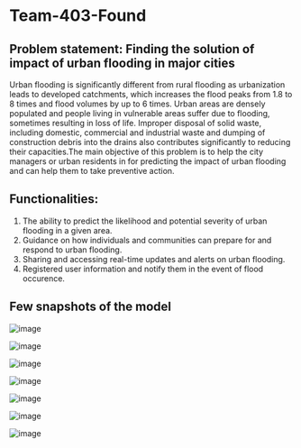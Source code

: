 # Team-403-Found

## Problem statement: Finding the solution of impact of urban flooding in major cities

   Urban flooding is significantly different from rural flooding as urbanization leads to developed catchments, which increases the flood peaks from 1.8 to 8 times and flood volumes by up to 6 times. Urban areas are densely populated and people living in vulnerable areas suffer due to flooding, sometimes resulting in loss of life. 
Improper disposal of solid waste, including domestic, commercial and industrial waste and dumping of construction debris into the drains also contributes significantly to reducing their capacities.The main objective of this problem is to help the city managers or urban residents in for predicting the impact of urban flooding and can help them to take preventive action.


## Functionalities:
1) The ability to predict the likelihood and potential severity of urban flooding in a given area.
2) Guidance on how individuals and communities can prepare for and respond to urban flooding.
3) Sharing and accessing real-time updates and alerts on urban flooding.
4) Registered user information and notify them in the event of flood occurence.

## Few snapshots of the model

![image](https://user-images.githubusercontent.com/110705457/208271026-480ab79f-7dd0-43a3-bbfd-d75459f2c6ca.png)

![image](https://user-images.githubusercontent.com/110705457/208271057-7fb056c5-3077-481c-86cd-a215ed0906b3.png)

![image](https://user-images.githubusercontent.com/110705457/208271069-94d88f76-9285-4b5d-9965-922a9535db5a.png)

![image](https://user-images.githubusercontent.com/110705457/208271078-f8256d97-1fac-413e-a135-0262289bcb23.png)

![image](https://user-images.githubusercontent.com/110705457/208271081-bda42062-0a29-48e3-a1a9-ecb860e1d4c1.png)

![image](https://user-images.githubusercontent.com/110705457/208271090-fcf61f96-c0c3-4aa5-a3b3-edfe7352ff99.png)

![image](https://user-images.githubusercontent.com/110705457/208271093-b794990f-3018-44bc-bc53-f005508ad6be.png)
